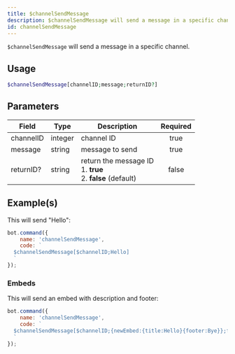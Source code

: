```yaml
---
title: $channelSendMessage
description: $channelSendMessage will send a message in a specific channel.
id: channelSendMessage
---
```


`$channelSendMessage` will send a message in a specific channel.

## Usage

```php
$channelSendMessage[channelID;message;returnID?]
```

## Parameters

| Field     | Type    | Description                                                            | Required |
|-----------|---------|------------------------------------------------------------------------|:--------:|
| channelID | integer | channel ID                                                             |   true   |
| message   | string  | message to send                                                        |   true   |
| returnID? | string  | return the message ID <br /> 1. **true** <br /> 2. **false** (default) |  false   |

## Example(s)

This will send "Hello":

```javascript
bot.command({
    name: 'channelSendMessage',
    code: `
  $channelSendMessage[$channelID;Hello]
  `
});
```

### Embeds

This will send an embed with description and footer:

```javascript
bot.command({
    name: 'channelSendMessage',
    code: `
  $channelSendMessage[$channelID;{newEmbed:{title:Hello}{footer:Bye}};false]
  `
});
```
